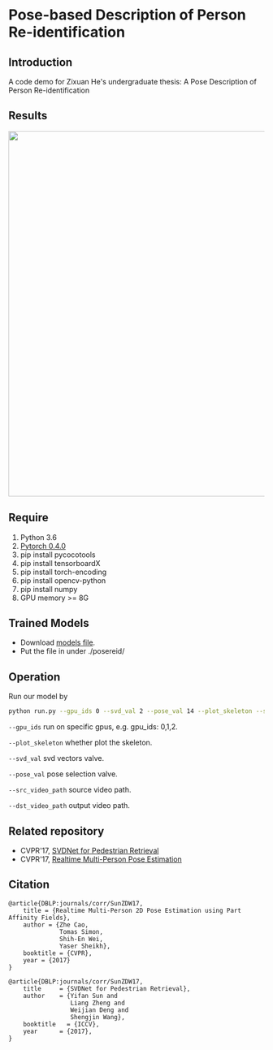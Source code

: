 # Pose-based Description of Person Re-identification

## Introduction
A code demo for Zixuan He's undergraduate thesis: A Pose Description of Person Re-identification

## Results

<p align="left">
<img src="https://github.com/tensorboy/pytorch_Realtime_Multi-Person_Pose_Estimation/result1.gif", width="720">
</p>


## Require
1. Python 3.6
2. [Pytorch 0.4.0](http://pytorch.org/)
3. pip install pycocotools
4. pip install tensorboardX
5. pip install torch-encoding
6. pip install opencv-python
7. pip install numpy
8. GPU memory >= 8G

## Trained Models
- Download [models file](https://pan.baidu.com/s/1ayQj_u4PT-YPBHil0v-sVA).
- Put the file in under ./posereid/

## Operation

Run our model by

```bash
python run.py --gpu_ids 0 --svd_val 2 --pose_val 14 --plot_skeleton --src_video_path your_video_path --dst_video_path your_output_video
```
`--gpu_ids` run on specific gpus, e.g. gpu_ids: 0,1,2.

`--plot_skeleton` whether plot the skeleton.

`--svd_val` svd vectors valve.

`--pose_val` pose selection valve. 

`--src_video_path` source video path.

`--dst_video_path` output video path.


## Related repository
- CVPR'17, [SVDNet for Pedestrian Retrieval](https://github.com/layumi/Person_reID_baseline_pytorch)
- CVPR'17, [Realtime Multi-Person Pose Estimation](https://github.com/tensorboy/pytorch_Realtime_Multi-Person_Pose_Estimation)



## Citation

```
@article{DBLP:journals/corr/SunZDW17,
    title = {Realtime Multi-Person 2D Pose Estimation using Part Affinity Fields},
    author = {Zhe Cao,
              Tomas Simon,
              Shih-En Wei,
              Yaser Sheikh},
    booktitle = {CVPR},
    year = {2017}
}
```
```
@article{DBLP:journals/corr/SunZDW17,
    title     = {SVDNet for Pedestrian Retrieval},
    author    = {Yifan Sun and
                 Liang Zheng and
                 Weijian Deng and
                 Shengjin Wang},
    booktitle   = {ICCV},
    year      = {2017},
}
```
